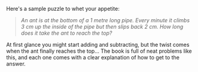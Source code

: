 Here's a sample puzzle to whet your appetite:

> *An ant is at the bottom of a 1 metre long pipe.  Every minute it climbs 3 cm up the inside of the pipe but then slips back 2 cm.  How long does it take the ant to reach the top?*

At first glance you might start adding and subtracting, but the twist comes when the ant finally reaches the top…  The book is full of neat problems like this, and each one comes with a clear explanation of how to get to the answer.